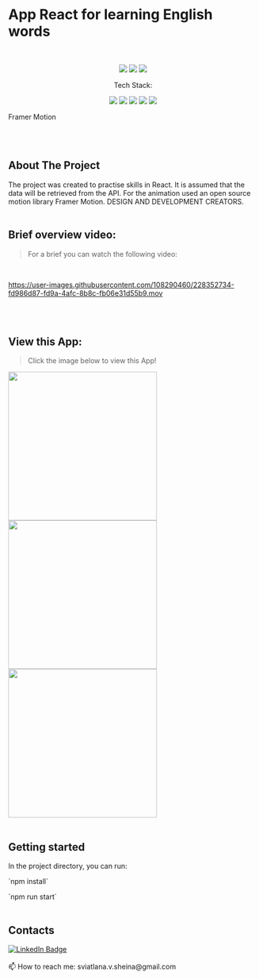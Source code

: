 # App React for learning English words

<br>

<p align="center">
    <img src="https://img.shields.io/github/issues/sssheina/Week_26_Project_Eng_2">
    <img src="https://img.shields.io/github/forks/sssheina/Week_26_Project_Eng_2">
    <img src="https://img.shields.io/github/stars/sssheina/Week_26_Project_Eng_2">
    
</p>

<p align="center">Tech Stack:</p>
<p align="center">
    <img src="https://img.shields.io/badge/html5-%23E34F26.svg?style=for-the-badge&logo=html5&logoColor=white"> 
    <img src="https://img.shields.io/badge/css3-%231572B6.svg?style=for-the-badge&logo=css3&logoColor=white">
    <img src="https://img.shields.io/badge/javascript-%23323330.svg?style=for-the-badge&logo=javascript&logoColor=%23F7DF1E">
    <img src="https://img.shields.io/badge/react-292b2d?style=for-the-badge&logo=react&logoColor=77d0f2">
     <img src="https://img.shields.io/badge/Framer-292b2d?style=for-the-badge&logo=Framer&logoColor=white">
    
Framer Motion
    
</p>
<br>
<br>

## About The Project

The project was created to practise skills in React. It is assumed that the data will be retrieved from the API. For the animation used an open source motion library Framer Motion.
DESIGN AND DEVELOPMENT CREATORS.
<br>
<br>

## Brief overview video:
>For a brief you can watch the following video:
<br>


https://user-images.githubusercontent.com/108290460/228352734-fd986d87-fd9a-4afc-8b8c-fb06e31d55b9.mov


<br>
<br>

## View this App:
>Click the image below to view this App!


[<img width="300" src="https://user-images.githubusercontent.com/108290460/228350231-f85ac0f1-e50b-4dbb-bdec-4217fde10b3c.png"/>](https://sssheina.github.io/Week_26_Project_Eng_2/)
[<img width="300" src="https://user-images.githubusercontent.com/108290460/228350241-2666c38a-9f90-48db-af6b-cad79d4b59b5.png"/>](https://sssheina.github.io/Week_26_Project_Eng_2/)
[<img width="300" src="https://user-images.githubusercontent.com/108290460/228353113-eb4e92b1-3061-4b6d-828a-358f8f11354c.png"/>](https://sssheina.github.io/Week_26_Project_Eng_2/)
<br>
<br>

## Getting started

In the project directory, you can run:
<p> `npm install`
<p> `npm run start`
  
<br>
<br>


## Contacts

<a href="https://www.linkedin.com/in/veta-sheina-521666249" target="_blank">
    <img src="https://img.shields.io/badge/LinkedIn-blue?style=for-the-badge&logo=linkedin&logoColor=white" alt="LinkedIn Badge"/>
  </a>
<br>
<br>
📫 How to reach me: sviatlana.v.sheina@gmail.com
<br><br>
